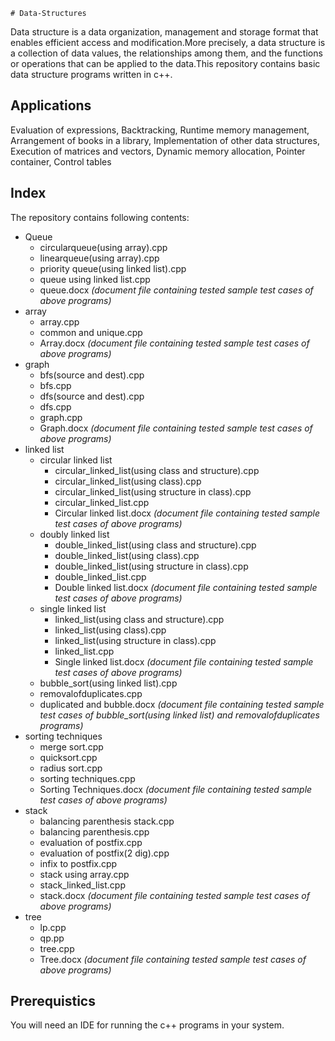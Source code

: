 
	# Data-Structures

Data structure is a data organization, management and storage format that enables efficient access and modification.More precisely, a data structure is a collection of data values, the relationships among them, and the functions or operations that can be applied to the data.This repository contains basic data structure programs written in c++.

## Applications

Evaluation of expressions, Backtracking, Runtime memory management, Arrangement of books in a library, Implementation of other data structures, Execution of matrices and vectors, Dynamic memory allocation, Pointer container, Control tables

## Index
The repository contains following contents:
* Queue
  * circularqueue(using array).cpp
  * linearqueue(using array).cpp
  * priority queue(using linked list).cpp
  * queue using linked list.cpp
  * queue.docx  *(document file containing tested sample test cases of above programs)*
* array
	* array.cpp
	* common and unique.cpp
	* Array.docx *(document file containing tested sample test cases of above programs)*
* graph
	* bfs(source and dest).cpp
	* bfs.cpp
	* dfs(source and dest).cpp
	* dfs.cpp
	* graph.cpp
	* Graph.docx *(document file containing tested sample test cases of above programs)*
* linked list
	* circular linked list
		* circular_linked_list(using class and structure).cpp
		* circular_linked_list(using class).cpp
		* circular_linked_list(using structure in class).cpp
		* circular_linked_list.cpp
		* Circular linked list.docx *(document file containing tested sample test cases of above programs)*
	* doubly linked list
		* double_linked_list(using class and structure).cpp
		* double_linked_list(using class).cpp
		* double_linked_list(using structure in class).cpp
		* double_linked_list.cpp
		* Double linked list.docx *(document file containing tested sample test cases of above programs)*
	* single linked list
		* linked_list(using class and structure).cpp
		* linked_list(using class).cpp
		* linked_list(using structure in class).cpp
		* linked_list.cpp
		* Single linked list.docx *(document file containing tested sample test cases of above programs)*
	* bubble_sort(using linked list).cpp
	* removalofduplicates.cpp
	* duplicated and bubble.docx *(document file containing tested sample test cases of bubble_sort(using linked list) and removalofduplicates  programs)*
* sorting techniques
	* merge sort.cpp
	* quicksort.cpp
	* radius sort.cpp
	* sorting techniques.cpp
	* Sorting Techniques.docx *(document file containing tested sample test cases of above programs)*
* stack
	* balancing parenthesis stack.cpp
	* balancing parenthesis.cpp
	* evaluation of postfix.cpp
	* evaluation of postfix(2 dig).cpp
	* infix to postfix.cpp
	* stack using array.cpp
	* stack_linked_list.cpp
	* stack.docx *(document file containing tested sample test cases of above programs)*
* tree
	* lp.cpp
	* qp.pp
	* tree.cpp
	* Tree.docx *(document file containing tested sample test cases of above programs)*
  
## Prerequistics

You will need an IDE for running the c++ programs in your system.




